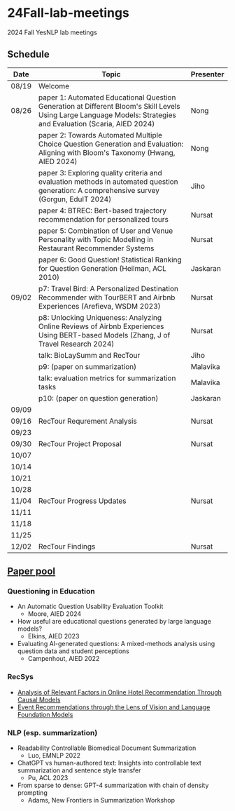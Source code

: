 # 24Fall-lab-meetings
2024 Fall YesNLP lab meetings

## Schedule

| Date  | Topic                                                                                                                                                           | Presenter |
| ----  | -----                                                                                                                                                           | --------  |
| 08/19 | Welcome                                                                                                                                                         |           |
| 08/26 | paper 1: Automated Educational Question Generation at Different Bloom's Skill Levels Using Large Language Models: Strategies and Evaluation (Scaria, AIED 2024) | Nong      |
|       | paper 2: Towards Automated Multiple Choice Question Generation and Evaluation: Aligning with Bloom's Taxonomy (Hwang, AIED 2024)                                | Nong      |
|       | paper 3: Exploring quality criteria and evaluation methods in automated question generation: A comprehensive survey (Gorgun, EduIT 2024)                        | Jiho      |
|       | paper 4: BTREC: Bert-based trajectory recommendation for personalized tours                                                                                     | Nursat    |
|       | paper 5: Combination of User and Venue Personality with Topic Modelling in Restaurant Recommender Systems                                                       | Nursat    |
|       | paper 6: Good Question! Statistical Ranking for Question Generation (Heilman, ACL 2010)                                                                         | Jaskaran  |
| 09/02 | p7: Travel Bird: A Personalized Destination Recommender with TourBERT and Airbnb Experiences (Arefieva, WSDM 2023)                                              | Nursat    |
|       | p8: Unlocking Uniqueness: Analyzing Online Reviews of Airbnb Experiences Using BERT-based Models (Zhang, J of Travel Research 2024)                             | Nursat    |
|       | talk: BioLaySumm and RecTour                                                                                                                                    | Jiho      |
|       | p9: (paper on summarization)                                                                                                                                    | Malavika  |
|       | talk: evaluation metrics for summarization tasks                                                                                                                | Malavika  |
|       | p10: (paper on question generation)                                                                                                                             | Jaskaran  |
| 09/09 |                                                                                                                                                                 |           |
| 09/16 | RecTour Requrement Analysis                                                                                                                                     | Nursat    |
| 09/23 |                                                                                                                                                                 |           |
| 09/30 | RecTour Project Proposal                                                                                                                                        | Nursat    |
| 10/07 |                                                                                                                                                                 |           |
| 10/14 |                                                                                                                                                                 |           |
| 10/21 |                                                                                                                                                                 |           |
| 10/28 |                                                                                                                                                                 |           |
| 11/04 | RecTour Progress Updates                                                                                                                                        | Nursat    |
| 11/11 |                                                                                                                                                                 |           |
| 11/18 |                                                                                                                                                                 |           |
| 11/25 |                                                                                                                                                                 |           |
| 12/02 | RecTour Findings                                                                                                                                                | Nursat    |



## [Paper pool](https://drive.google.com/drive/folders/1KI1sa4jGvi_7DeexGg8w7k1n-hOM-vPw?usp=sharing)

### Questioning in Education

- An Automatic Question Usability Evaluation Toolkit
    - Moore, AIED 2024
- How useful are educational questions generated by large language models?
    - Elkins, AIED 2023
- Evaluating AI-generated questions: A mixed-methods analysis using question data and student perceptions
    - Campenhout, AIED 2022


### RecSys

- [Analysis of Relevant Factors in Online Hotel Recommendation Through Causal Models
](https://kennesawedu-my.sharepoint.com/:b:/g/personal/jnoh3_kennesaw_edu/EfDL556B6ilFgHwInE1unhIBa1zyk7weOvLxVKqEIK42ww?e=ZCuuBn)
- [Event Recommendations through the Lens of Vision and Language Foundation Models](https://kennesawedu-my.sharepoint.com/:b:/g/personal/jnoh3_kennesaw_edu/EW8QcwEGNv5GsaVNy4piQmUBasnFX6am1S8OCgWI0_sVQA?e=7czkLK)


### NLP (esp. summarization)

- Readability Controllable Biomedical Document Summarization
    - Luo, EMNLP 2022
- ChatGPT vs human-authored text: Insights into controllable text summarization and sentence style transfer
    - Pu, ACL 2023
- From sparse to dense: GPT-4 summarization with chain of density prompting
    - Adams, New Frontiers in Summarization Workshop
